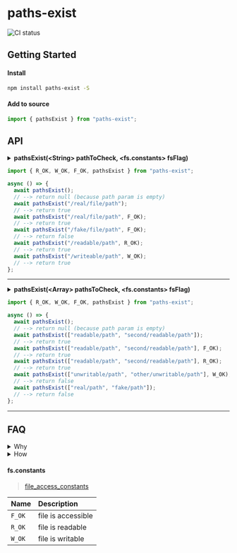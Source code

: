 # paths-exist

![CI status](https://travis-ci.org/servexyz/paths-exist.svg?branch=master)

## Getting Started

#### Install

```sh
npm install paths-exist -S
```

#### Add to source

```js
import { pathsExist } from "paths-exist";
```

## API

<details>
<summary><b>pathsExist(&lt;String&gt; pathToCheck, &lt;fs.constants&gt; fsFlag)</b></summary>

<hr />
<b>Where</b>

<ul>
<li><code>pathToCheck</code> is a single path string you want to check.</li>
<li><code>fsFlag</code> is an optional param where you can specify the expected file mode; F_OK is the default.</li>
</ul>

</details>

```js
import { R_OK, W_OK, F_OK, pathsExist } from "paths-exist";

async () => {
  await pathsExist();
  // --> return null (because path param is empty)
  await pathsExist("/real/file/path");
  // --> return true
  await pathsExist("/real/file/path", F_OK);
  // --> return true
  await pathsExist("/fake/file/path", F_OK);
  // --> return false
  await pathsExist("/readable/path", R_OK);
  // --> return true
  await pathsExist("/writeable/path", W_OK);
  // --> return true
};
```

---

<details>
<summary><b>pathsExist(&lt;Array&gt; pathsToCheck, &lt;fs.constants&gt; fsFlag)</b></summary>

<hr />
<b>Where</b>

<ul>
<li><code>pathsToCheck</code> is an array of path strings you want to check.</li>
<li><code>fsFlag</code> is an optional param where you can specify the expected file mode; F_OK is the default.</li>
</ul>
</details>

```js
import { R_OK, W_OK, F_OK, pathsExist } from "paths-exist";

async () => {
  await pathsExist();
  // --> return null (because path param is empty)
  await pathsExist(["readable/path", "second/readable/path"]);
  // --> return true
  await pathsExist(["readable/path", "second/readable/path"], F_OK);
  // --> return true
  await pathsExist(["readable/path", "second/readable/path"], R_OK);
  // --> return true
  await pathsExist(["unwritable/path", "other/unwritable/path"], W_OK);
  // --> return false
  await pathsExist(["real/path", "fake/path"]);
  // --> return false
};
```

---

## FAQ

<details><summary>Why</summary>
Sindre already has a small-bundled version for path-checking: <a href="https://www.npmjs.com/package/path-exists">path-exists</a>. I wanted an API that was overloaded with the ability to check for an array of paths. While it would be quite simple to implement a factory, I ended up needing this functionality across a few different projects in a week and decided to abstract it.
</details>

<details><summary>How</summary>
<ul> 
<li>File checks are done using <code>fs.access</code> with the default constant <code>fs.constants.F_OK</code>.</li>

<li>You can overload this file constant with <code>F_OK</code>, <code>W_OK</code> or <code>R_OK</code> (as well as pairings eg. <code>W_OK | R_OK</code>).</li>

<li>You can read more about the file constants here: <a href="https://nodejs.org/api/fs.html#fs_file_access_constants">File Access Constant</a></li>

</details>

#### fs.constants

> [file_access_constants](https://nodejs.org/api/fs.html#fs_file_access_constants)

| Name   | Description        |
| :----- | :----------------- |
| `F_OK` | file is accessible |
| `R_OK` | file is readable   |
| `W_OK` | file is writable   |
